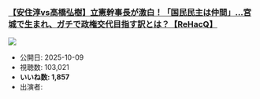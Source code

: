 ### [【安住淳vs高橋弘樹】立憲幹事長が激白！「国民民主は仲間」…宮城で生まれ、ガチで政権交代目指す訳とは？【ReHacQ】](https://www.youtube.com/watch?v=1o0L064oDpI)
[![](https://img.youtube.com/vi/1o0L064oDpI/sddefault.jpg)](https://www.youtube.com/watch?v=1o0L064oDpI)
-   公開日: 2025-10-09
-   視聴数: 103,021
-   **いいね数: 1,857**
-   出演者: 

